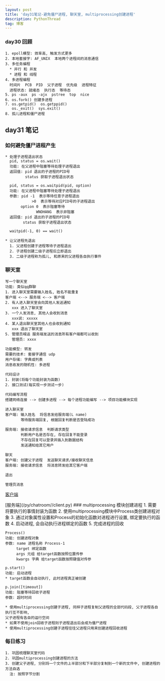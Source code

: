 ```yaml
---
layout: post
title: 'day31笔记-避免僵尸进程, 聊天室, multiprocessing创建进程'
description: PythonThread
tag: 博客  
---   
```

### day30 回顾
    1. epoll模型: 效率高, 触发方式更多
    2. 本地套接字: AF_UNIX  本地两个进程间的消息通信
    3. 多任务编程
      * 并行 和 并发
      * 进程 和 线程
    4. 多进程编程
      时间片  PCB  PID  父子进程  优先级  进程特征
      进程状态: 就绪态  执行态  等待态
    5. ps -aux  ps -ajx  pstree  top  nice
    6. os.fork() 创建多进程
    7. os.getpid()  os.getppid()  
       os._exit()  sys.exit()
    8. 孤儿进程和僵尸进程

## day31 笔记
### 如何避免僵尸进程产生
    * 处理子进程退出状态
      pid, status = os.wait()
      功能: 在父进程中阻塞等待处理子进程退出
      返回值: pid 退出的子进程的PID号
             status 获取子进程退出状态

      pid, status = os.waitpid(pid, option)     
      功能: 在父进程中阻塞等待处理子进程退出
      参数: pid -1  表示等待任意子进程退出
                >0  表示等待对应PID号的子进程退出
           option 0  表示阻塞等待
                  WNOHANG  表示非阻塞
      返回值: pid 退出的子进程的PID号
            status 获取子进程退出状态

      waitpid(-1, 0) == wait()

    * 让父进程先退出
      1. 父进程创建子进程等待子进程退出
      2. 子进程创建二级子进程后立即退出
      3. 二级子进程称为孤儿, 和原来的父进程各自执行事件

### 聊天室
    写一个聊天室
    功能: 类似qq群聊
    1. 进入聊天室需要输入姓名, 姓名不能重复
    客户端 <--> 服务端 <--> 客户端
    2. 有人进入聊天室会向其他人发送通知
       xxx 进入了聊天室
    3. 一个人发消息, 其他人会收到消息
       xxx说: xxxxx
    4. 某人退出聊天室其他人也会收到通知
       xxx 退出了聊天室
    5. 管理员喊话 服务端发送的消息所有客户端都可以收到
       管理员: xxxx

    功能模型: 转发
    需要的技术: 套接字通信 udp
    用户存储: 字典或列表
    消息收发的随机性: 多进程

    代码设计
    1. 封装(将每个功能封装为函数)
    2. 接口测试(每实现一步测试一步)

    代码编写流程
    搭建网络连接 --> 创建多进程 --> 每个进程功能编写 --> 项目功能模块实现

    进入聊天室
    客户端: 输入姓名  将信息发给服务端(L name)
           等待服务端回复, 根据回复判断是否登陆成功

    服务端: 接收请求信息  判断请求类型  
           判断用户名是否存在, 存在回复不能登录
           不存在回复可以登录并插入到数据结构
           发送通知给其它用户

    聊天
    客户端: 创建父子进程  发送聊天请求/接收聊天信息
    服务端: 接收请求信息  将消息转发给其它客户端

    退出

    管理员消息

[客户端](/py/chatroom//server.py)
<p></p>
[服务端](/py/chatroom//client.py)
### multiprocessing 模块创建进程
    1. 需要将要执行的事情封装为函数
    2. 使用multiprocessing模块中Process类创建进程对象
    3. 通过对象属性设置和Process的初始化函数对进程进行设置, 绑定要执行的函数
    4. 启动进程, 会自动执行进程绑定的函数
    5. 完成进程的回收

    Process()
    功能: 创建进程对象
    参数: name 进程名称 Process-1
         target 绑定函数
         args 元组 给target函数按照位置传参
         kwargs 字典 给target函数按照键值对传参

    p.start()
    功能: 启动进程
    * target函数会自动执行, 此时进程真正被创建

    p.join([timeout])
    功能: 阻塞等待回收子进程
    参数: 超时时间

    * 使用multiprocessing创建子进程, 同样子进程复制父进程的全部代码段, 父子进程各自执行互不影响,
    父子进程有各自的运行空间
    * 如果不使用join回收子进程则子进程退出后会成为僵尸进程
    * 使用multiprocessing创建子进程往往父进程只用来创建进程回收进程

### 每日练习
    1. 巩固梳理聊天室代码
    2. 巩固multiprocessing创建进程的方法
    3. 创建父子进程, 分别将一个文件的上半部分和下半部分复制到一个新的文件中, 创建进程的方法自选
      注: 按照字节分割
